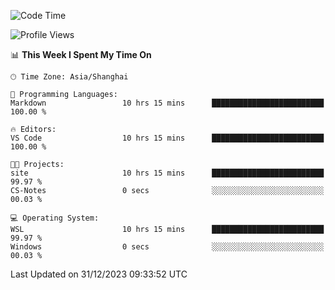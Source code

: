 <!--START_SECTION:waka-->
![Code Time](http://img.shields.io/badge/Code%20Time-1%2C443%20hrs%206%20mins-blue)

![Profile Views](http://img.shields.io/badge/Profile%20Views-0-blue)

📊 **This Week I Spent My Time On** 

```text
🕑︎ Time Zone: Asia/Shanghai

💬 Programming Languages: 
Markdown                 10 hrs 15 mins      █████████████████████████   100.00 % 

🔥 Editors: 
VS Code                  10 hrs 15 mins      █████████████████████████   100.00 % 

🐱‍💻 Projects: 
site                     10 hrs 15 mins      █████████████████████████   99.97 % 
CS-Notes                 0 secs              ░░░░░░░░░░░░░░░░░░░░░░░░░   00.03 % 

💻 Operating System: 
WSL                      10 hrs 15 mins      █████████████████████████   99.97 % 
Windows                  0 secs              ░░░░░░░░░░░░░░░░░░░░░░░░░   00.03 % 
```


 Last Updated on 31/12/2023 09:33:52 UTC
<!--END_SECTION:waka-->